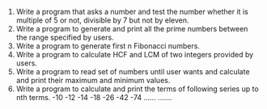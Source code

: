 1. Write a program that asks a number and test the number whether it is multiple of 5 or not, divisible
by 7 but not by eleven.
2. Write a program to generate and print all the prime numbers between the range specified by users.
3. Write a program to generate first n Fibonacci numbers.
4. Write a program to calculate HCF and LCM of two integers provided by users.
5. Write a program to read set of numbers until user wants and calculate and print their maximum and
minimum values.
6. Write a program to calculate and print the terms of following series up to nth terms.
-10 -12 -14 -18 -26 -42 -74 ...... .......
